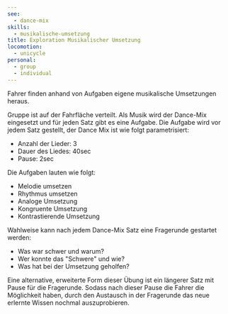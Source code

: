 ```yaml
---
see:
  - dance-mix
skills:
  - musikalische-umsetzung
title: Exploration Musikalischer Umsetzung
locomotion:
  - unicycle
personal:
  - group
  - individual
---
```


Fahrer finden anhand von Aufgaben eigene musikalische Umsetzungen heraus.

Gruppe ist auf der Fahrfläche verteilt. Als Musik wird der Dance-Mix eingesetzt
und für jeden Satz gibt es eine Aufgabe. Die Aufgabe wird vor jedem Satz
gestellt, der Dance Mix ist wie folgt parametrisiert:

* Anzahl der Lieder: 3
* Dauer des Liedes: 40sec
* Pause: 2sec

Die Aufgaben lauten wie folgt:

* Melodie umsetzen
* Rhythmus umsetzen
* Analoge Umsetzung
* Kongruente Umsetzung
* Kontrastierende Umsetzung

Wahlweise kann nach jedem Dance-Mix Satz eine Fragerunde gestartet werden:

* Was war schwer und warum?
* Wer konnte das "Schwere" und wie?
* Was hat bei der Umsetzung geholfen?

Eine alternative, erweiterte Form dieser Übung ist ein längerer Satz mit Pause
für die Fragerunde. Sodass nach dieser Pause die Fahrer die Möglichkeit haben,
durch den Austausch in der Fragerunde das neue erlernte Wissen nochmal auszuprobieren.
